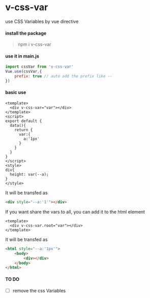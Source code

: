 # v-css-var
use CSS Variables by vue directive
#### install the package
> npm i v-css-var

#### use it in main.js
```javascript
import cssVar from 'v-css-var'
Vue.use(cssVar,{
    prefix: true // auto add the prefix like --
})
```
#### basic use
```Vue
<template>
  <div v-css-var="var"></div>
</template>
<script>
export default {
  data(){
    return {
      var:{
        a:'1px'
      }
    }
  }
}
</script>
<style>
div{
  height: var(--a);
}
</style>
```
It will be transfed as 
```html
<div style="--a:'1'"></div>
```
If you want share the vars to all,
you can add it to the html element
```Vue
<template>
  <div v-css-var.root="var"></div>
</template>

```
It will be transfed as
```html
<html style="--a:'1px'">
    <body>
        <div></div>
    </body>
</html>
```
#### TO DO
- [ ] remove the css Variables
